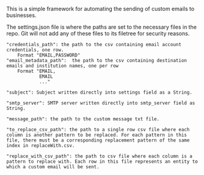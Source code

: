 This is a simple framework for automating the sending of custom emails to businesses.

The settings.json file is where the paths are set to the necessary files in the repo. Git will not add any of these files to its filetree for security reasons. 

	"credentials_path": the path to the csv containing email account credentials, one row.
		Format "EMAIL,PASSWORD"
	"email_metadata_path": 	the path to the csv containing destination emails and institution names, one per row
		Format "EMAIL,
				EMAIL
				..."

	"subject": Subject written directly into settings field as a String.

	"smtp_server": SMTP server written directly into smtp_server field as String.

	"message_path": the path to the custom message txt file.

	"to_replace_csv_path": the path to a single row csv file where each column is another pattern to be replaced. For each pattern in this file, there must be a corresponding replacement pattern of the same index in replaceWith.csv.

	"replace_with_csv_path": the path to csv file where each column is a pattern to replace with. Each row in this file represents an entity to which a custom email will be sent. 


